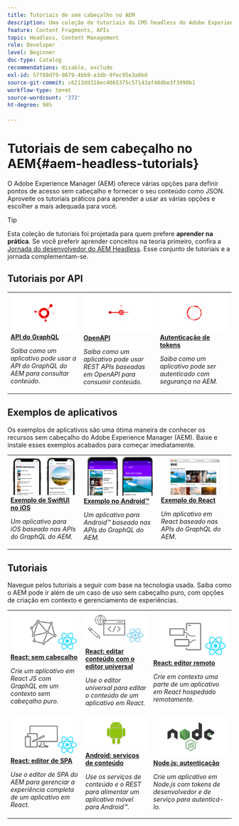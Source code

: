 ```yaml
---
title: Tutoriais de sem cabeçalho no AEM
description: Uma coleção de tutoriais do CMS headless do Adobe Experience Manager. Confira os tutoriais por API, estrutura e exemplos de aplicativos.
feature: Content Fragments, APIs
topic: Headless, Content Management
role: Developer
level: Beginner
doc-type: Catalog
recommendations: disable, exclude
exl-id: 57f88d79-9879-4bb9-a3db-9fec95e3a0bd
source-git-commit: c6213dd318ec4865375c57143af40dbe3f3990b1
workflow-type: tm+mt
source-wordcount: '372'
ht-degree: 96%

---
```


# Tutoriais de sem cabeçalho no AEM{#aem-headless-tutorials}

O Adobe Experience Manager (AEM) oferece várias opções para definir pontos de acesso sem cabeçalho e fornecer o seu conteúdo como JSON. Aproveite os tutoriais práticos para aprender a usar as várias opções e escolher a mais adequada para você.

>[!TIP]
>
>Esta coleção de tutoriais foi projetada para quem prefere **aprender na prática**. Se você preferir aprender conceitos na teoria primeiro, confira a [Jornada do desenvolvedor do AEM Headless](https://experienceleague.adobe.com/docs/experience-manager-cloud-service/content/headless/journeys/developer/overview.html). Esse conjunto de tutoriais e a jornada complementam-se.

## Tutoriais por API

<table>
<tr>
  <td>
    <a href="https://experienceleague.adobe.com/docs/experience-manager-learn/getting-started-with-aem-headless/graphql/overview.html">
      <img alt="API do GraphQL" src="./assets/graphql-icon.png" />
    </a>
    <div>
      <a href="https://experienceleague.adobe.com/docs/experience-manager-learn/getting-started-with-aem-headless/graphql/overview.html">
    <strong>API do GraphQL</strong>
    </a>
    </div>
    <p>
    <em>Saiba como um aplicativo pode usar a API do GraphQL do AEM para consultar conteúdo.</em>
    <p>
  </td>
  <td>
    <a href="./open-api/basic/overview.md">
      <img alt="OpenAPIs" src="./assets/content-services.png" />
    </a>
     <div>
      <a href="./open-api/basic/overview.md">
        <strong>OpenAPI</strong>
      </a>
    </div>
    <p>
    <em>Saiba como um aplicativo pode usar REST APIs baseadas em OpenAPI para consumir conteúdo.</em>
    <p>
  </td>
  <td>
    <a href="https://experienceleague.adobe.com/docs/experience-manager-learn/getting-started-with-aem-headless/authentication/overview.html">
    <img alt="Autenticação baseada em token" src="./assets/token-auth-icon.png" />
    </a>
    <div>
    <a href="https://experienceleague.adobe.com/docs/experience-manager-learn/getting-started-with-aem-headless/authentication/overview.html">
    <strong>Autenticação de tokens</strong>
    </a>
    </div>
    <p>
    <em>Saiba como um aplicativo pode ser autenticado com segurança no AEM.</em>
    </p>
  </td>  
</tr>
</table>

## Exemplos de aplicativos

Os exemplos de aplicativos são uma ótima maneira de conhecer os recursos sem cabeçalho do Adobe Experience Manager (AEM). Baixe e instale esses exemplos acabados para começar imediatamente.

<table>
<tr>
  <td>
    <a href="https://experienceleague.adobe.com/docs/experience-manager-learn/getting-started-with-aem-headless/graphql/example-apps/ios-swiftui-app.html">
      <img alt="Exemplo no iOS" src="./assets/ios-example.png" />
    </a>
    <div>
      <a href="https://experienceleague.adobe.com/docs/experience-manager-learn/getting-started-with-aem-headless/graphql/example-apps/ios-swiftui-app.html">
    <strong>Exemplo de SwiftUI no iOS</strong>
    </a>
    </div>
    <p>
    <em>Um aplicativo para iOS baseado nas APIs do GraphQL do AEM.</em>
    <p>
  </td>
  <td>
    <a href="https://experienceleague.adobe.com/docs/experience-manager-learn/getting-started-with-aem-headless/graphql/example-apps/android-app.html">
    <img alt="Exemplo no Android" src="./assets/android-example.png" />
    </a>
    <div>
    <a href="https://experienceleague.adobe.com/docs/experience-manager-learn/getting-started-with-aem-headless/graphql/example-apps/android-app.html">
    <strong>Exemplo no Android™</strong>
    </a>
    </div>
    <p>
    <em>Um aplicativo para Android™ baseado nas APIs do GraphQL do AEM.</em>
    </p>
  </td>
  <td>
    <a href="https://experienceleague.adobe.com/docs/experience-manager-learn/getting-started-with-aem-headless/graphql/example-apps/react-app.html">
      <img alt="Exemplo do React" src="./assets/react-example.png" />
    </a>
     <div>
      <a href="https://experienceleague.adobe.com/docs/experience-manager-learn/getting-started-with-aem-headless/graphql/example-apps/react-app.html">
        <strong>Exemplo do React</strong>
      </a>
    </div>
    <p>
    <em>Um aplicativo em React baseado nas APIs do GraphQL do AEM.</em>
    <p>
  </td>
</tr>
</table>

## Tutoriais

Navegue pelos tutoriais a seguir com base na tecnologia usada. Saiba como o AEM pode ir além de um caso de uso sem cabeçalho puro, com opções de criação em contexto e gerenciamento de experiências.

<table>
<tr>
  <td>
    <a href="https://experienceleague.adobe.com/docs/experience-manager-learn/getting-started-with-aem-headless/graphql/multi-step/overview.html?lang=pt-BR">
      <img alt="React: sem cabeçalho" src="./assets/react-headless.png" />
    </a>
    <div>
      <a href="https://experienceleague.adobe.com/docs/experience-manager-learn/getting-started-with-aem-headless/graphql/overview.html">
    <strong>React: sem cabeçalho</strong>
    </a>
    </div>
    <p>
    <em>Crie um aplicativo em React JS com GraphQL em um contexto sem cabeçalho puro.</em>
    <p>
  </td>
  <td>
    <a href="https://experienceleague.adobe.com/pt-br/docs/experience-manager-learn/cloud-service/developing/universal-editor/react-app-editing/overview">
      <img alt="React: editar conteúdo com o editor universal" src="./assets/react-universal-editor.png" />
    </a>
     <div>
      <a href="https://experienceleague.adobe.com/pt-br/docs/experience-manager-learn/cloud-service/developing/universal-editor/react-app-editing/overview">
        <strong>React: editar conteúdo com o editor universal</strong>
      </a>
    </div>
    <p>
    <em>Use o editor universal para editar o conteúdo de um aplicativo em React.</em>
    <p>
  </td>  
  <td>
    <a href="https://experienceleague.adobe.com/docs/experience-manager-learn/getting-started-with-aem-headless/spa-editor/remote-spa/overview.html">
    <img alt="React: editor remoto" src="./assets/react-remote.png" />
    </a>
    <div>
    <a href="https://experienceleague.adobe.com/docs/experience-manager-learn/getting-started-with-aem-headless/spa-editor/remote-spa/overview.html">
    <strong>React: editor remoto</strong>
    </a>
    </div>
    <p>
    <em>Crie em contexto uma parte de um aplicativo em React hospedado remotamente.</em>
    </p>
  </td>
</tr>
<tr>  
  <td>
    <a href="https://experienceleague.adobe.com/docs/experience-manager-learn/getting-started-with-aem-headless/spa-editor/react/overview.html">
      <img alt="React: editor de SPA" src="./assets/react-spa-editor.png" />
    </a>
     <div>
      <a href="https://experienceleague.adobe.com/docs/experience-manager-learn/getting-started-with-aem-headless/spa-editor/react/overview.html">
        <strong>React: editor de SPA</strong>
      </a>
    </div>
    <p>
    <em>Use o editor de SPA do AEM para gerenciar a experiência completa de um aplicativo em React.</em>
    <p>
  </td>
  <td>
    <a href="https://experienceleague.adobe.com/docs/experience-manager-learn/getting-started-with-aem-headless/content-services/overview.html">
    <img alt="Android: serviços de conteúdo" src="./assets/android.png" />
    </a>
    <div>
    <a href="https://experienceleague.adobe.com/docs/experience-manager-learn/getting-started-with-aem-headless/content-services/overview.html">
    <strong>Android: serviços de conteúdo</strong>
    </a>
    </div>
    <p>
    <em>Use os serviços de conteúdo e o REST para alimentar um aplicativo móvel para Android™.</em>
    </p>
  </td>
  <td>
    <a href="https://experienceleague.adobe.com/docs/experience-manager-learn/getting-started-with-aem-headless/authentication/overview.html">
      <img alt="Node.js: autenticação" src="./assets/node-js.png" />
    </a>
     <div>
      <a href="https://experienceleague.adobe.com/docs/experience-manager-learn/getting-started-with-aem-headless/authentication/overview.html">
        <strong>Node.js: autenticação</strong>
      </a>
    </div>
    <p>
    <em>Crie um aplicativo em Node.js com tokens de desenvolvedor e de serviço para autenticá-lo.</em>
    <p>
  </td>
</tr>
</table>
